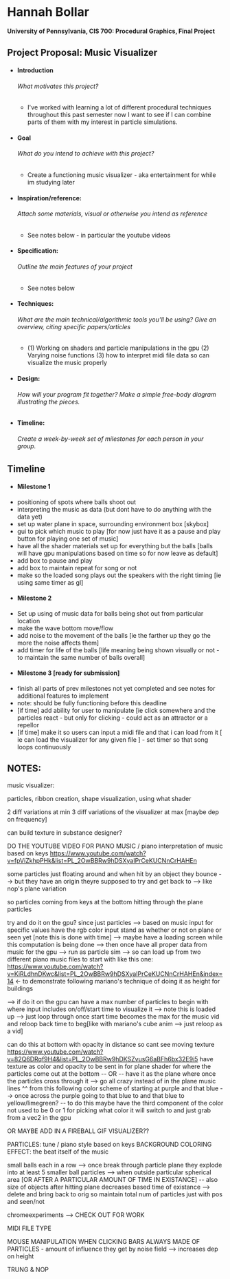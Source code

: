 Hannah Bollar
======================

<NEED TO ADD LINK TO ACTUAL GITHUB WHERE PROJ IS VIEWED>

**University of Pennsylvania, CIS 700: Procedural Graphics, Final Project**

Project Proposal: Music Visualizer
------------

- #### Introduction
  ###### What motivates this project?

  * I've worked with learning a lot of different procedural techniques throughout this past semester now I want to see if I can combine parts of them with my interest in particle simulations.

- #### Goal
  ###### What do you intend to achieve with this project?

  * Create a functioning music visualizer - aka entertainment for while im studying later 

- #### Inspiration/reference: 
  ###### Attach some materials, visual or otherwise you intend as reference

  * See notes below - in particular the youtube videos

- #### Specification:
  ###### Outline the main features of your project

  * See notes below

- #### Techniques:
  ###### What are the main technical/algorithmic tools you’ll be using? Give an overview, citing  specific papers/articles

  * (1) Working on shaders and particle manipulations in the gpu (2) Varying noise functions (3) how to interpret midi file data so can visualize the music properly

- #### Design:
  ###### How will your program fit together? Make a simple free-body diagram illustrating the pieces.


- #### Timeline:
  ###### Create a week-by-week set of milestones for each person in your group.


Timeline
------------
- #### Milestone 1
* positioning of spots where balls shoot out
* interpreting the music as data (but dont have to do anything with the data yet)
* set up water plane in space, surrounding environment box [skybox]
* gui to pick which music to play [for now just have it as a pause and play button for playing one set of music]
* have all the shader materials set up for everything but the balls [balls will have gpu manipulations based on time so for now leave as default]
* add box to pause and play
* add box to maintain repeat for song or not
* make so the loaded song plays out the speakers with the right timing [ie using same timer as gl]

- #### Milestone 2
* Set up using of music data for balls being shot out from particular location
* make the wave bottom move/flow
* add noise to the movement of the balls [ie the farther up they go the more the noise affects them]
* add timer for life of the balls [life meaning being shown visually or not - to maintain the same number of balls overall]

- #### Milestone 3 [ready for submission]
* finish all parts of prev milestones not yet completed and see notes for additional features to implement 
* note: should be fully functioning before this deadline
* [if time] add ability for user to manipulate [ie click somewhere and the particles react - but only for clicking - could act as an attractor or a repellor
* [if time] make it so users can input a midi file and that i can load from it [ ie can load the visualizer for any given file ] - set timer so that song loops continuously

NOTES:
------------

music visualizer:

particles, ribbon creation, shape visualization, using what shader

2 diff variations at min
3 diff variations of the visualizer at max [maybe dep on frequency]

can build texture in substance designer?

DO THE YOUTUBE VIDEO FOR PIANO MUSIC / piano interpretation of music based on keys
https://www.youtube.com/watch?v=fpViZkhpPHk&list=PL_2OwBBRw9hDSXyaIPrCeKUCNnCrHAHEn

some particles just floating around and when hit by an object they bounce --> but they have an origin theyre supposed to try and get back to --> like nop's plane variation

so particles coming from keys at the bottom hitting through the plane particles

try and do it on the gpu? since just particles
--> based on music input for specific values have the rgb color input stand as whether or not on plane or seen yet [note this is done with time] --> maybe have a loading screen while this computation is being done --> then once have all proper data from music for the gpu --> run as particle sim --> so can load up from two different piano music files to start with
like this one: https://www.youtube.com/watch?v=KiRLdhnDKwc&list=PL_2OwBBRw9hDSXyaIPrCeKUCNnCrHAHEn&index=14 <- to demonstrate following mariano's technique of doing it as height for buildings

--> if do it on the gpu can have a max number of particles to begin with where input includes on/off/start time to visualize it --> note this is loaded up --> just loop through once start time becomes the max for the music vid and reloop back time to beg[like with mariano's cube anim --> just reloop as a vid]

can do this at bottom with opacity in distance so cant see moving texture
https://www.youtube.com/watch?v=82Q6DRqf9H4&list=PL_2OwBBRw9hDKSZvusG6aBFh6bx32E9i5
have texture as color and opacity to be sent in for plane shader for where the particles come out at the bottom -- OR -- have it as the plane where once the particles cross through it --> go all crazy instead of in the plane music lines
^^ from this following color scheme of starting at purple and that blue --> once across  the purple going to that blue to and that blue to yellow/limegreen? 
-- to do this maybe have the third component of the color not used to be 0 or 1 for picking what color it will switch to and just grab from a vec2 in the gpu

OR MAYBE ADD IN A FIREBALL GIF VISUALIZER??

PARTICLES: tune / piano style based on keys
BACKGROUND COLORING EFFECT: the beat itself of the music

small balls each in a row --> once break through particle plane they explode into at least 5 smaller ball particles --> when outside particular spherical area [OR AFTER A PARTICULAR AMOUNT OF TIME IN EXISTANCE] -- also size of objects after hitting plane decreases based time of existance --> delete and bring back to orig so maintain total num of particles just with pos and seen/not

chromeexperiments --> CHECK OUT FOR WORK

MIDI FILE TYPE

MOUSE MANIPULATION WHEN CLICKING
BARS ALWAYS MADE OF PARTICLES -  amount of influence they get by noise field --> increases dep on height

TRUNG & NOP